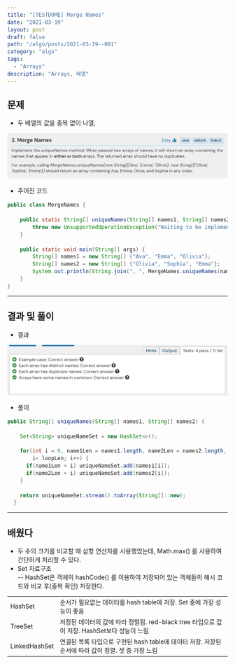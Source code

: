```yaml
---
title: "[TESTDOME] Merge Names"
date: "2021-03-19"
layout: post
draft: false
path: "/algo/posts/2021-03-19--001"
category: "algo"
tags:
  - "Arrays"
description: "Arrays, 배열"
---
```


## 문제
- 두 배열의 값을 중복 없이 나열,

![](./001-01.PNG)

- 주어진 코드

```java
public class MergeNames {
    
    public static String[] uniqueNames(String[] names1, String[] names2) {
        throw new UnsupportedOperationException("Waiting to be implemented.");
    }
    
    public static void main(String[] args) {
        String[] names1 = new String[] {"Ava", "Emma", "Olivia"};
        String[] names2 = new String[] {"Olivia", "Sophia", "Emma"};
        System.out.println(String.join(", ", MergeNames.uniqueNames(names1, names2))); // should print Ava, Emma, Olivia, Sophia
    }
}
```

---

## 결과 및 풀이
- 결과 

![](./001-02.PNG)

- 풀이

```java
public String[] uniqueNames(String[] names1, String[] names2) {

    Set<String> uniqueNameSet = new HashSet<>();

    for(int i = 0, name1Len = names1.length, name2Len = names2.length, loopLen = Math.max(name1Len, name2Len);
        i< loopLen; i++) {
      if(name1Len > i) uniqueNameSet.add(names1[i]);
      if(name2Len > i) uniqueNameSet.add(names2[i]);
    }

    return uniqueNameSet.stream().toArray(String[]::new);
  }
```

---

## 배웠다
- 두 수의 크기를 비교할 때 삼항 연산자를 사용했었는데, Math.max() 를 사용하여 간단하게 처리할 수 있다.
- Set 자료구조  
    -- HashSet은 객체의 hashCode() 를 이용하여 저장되어 있는 객체들의 해시 코드와 비교 후(중복 확인) 저정한다.

| | |
|-------|-------|
| HashSet |	순서가 필요없는 데이터를 hash table에 저장. Set 중에 가장 성능이 좋음 |
| TreeSet | 저장된 데이터의 값에 따라 정렬됨. red-black tree 타입으로 값이 저장. HashSet보다 성능이 느림 |
| LinkedHashSet	| 연결된 목록 타입으로 구현된 hash table에 데이터 저장. 저장된 순서에 따라 값이 정렬. 셋 중 가장 느림 |
